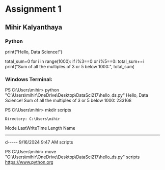 # Assignment 1 
## Mihir Kalyanthaya
### Python 
print("Hello, Data Science!")

total_sum=0
for i in range(1000):
    if i%3==0 or i%5==0:
        total_sum+=i
print("Sum of all the multiples of 3 or 5 below 1000:", total_sum)

### Windows Terminal: 
PS C:\Users\mihir> python "C:\Users\mihir\OneDrive\Desktop\DataSci217\hello_ds.py"
Hello, Data Science!
Sum of all the multiples of 3 or 5 below 1000: 233168

PS C:\Users\mihir> mkdir scripts


    Directory: C:\Users\mihir


Mode                 LastWriteTime         Length Name
----                 -------------         ------ ----
d-----         9/16/2024   9:47 AM                scripts

PS C:\Users\mihir> move "C:\Users\mihir\OneDrive\Desktop\DataSci217\hello_ds.py" scripts\
https://www.python.org
